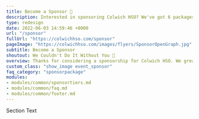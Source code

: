 ```yaml
---
title: Become a Sponsor 🤝
description: Interested in sponsoring Colwich HSO? We've got 6 packages available with different levels of exposure!. 
type: redesign
date: 2022-06-03 14:59:46 +0000
url: "/sponsor"
fullUrl: "https://colwichhso.com/sponsor"
pageImage: "https://colwichhso.com/images/flyers/SponsorOpenGraph.jpg"
subtitle: Become a Sponsor
shoutout: We Couldn't Do It Without You 🤝
overview: Thanks for considering a sponsorship for Colwich HSO. We greatly appreciate our Carnival sponsors, and we also have year round options now! Please take a look at the [6 sponsorship packages](#section0) available.
custom_class: "show_image event_sponsor"
faq_category: "sponsorpackage"
modules:
- modules/common/sponsortiers.md
- modules/common/faq.md
- modules/common/footer.md
---
```

Section Text

